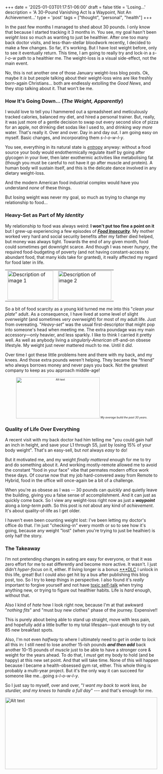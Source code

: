 +++
date = '2025-01-03T01:17:51-06:00'
draft = false
title = 'Losing...'
description = 'A 30-Pound Vanishing Act Is a Waypoint, Not An Achievement...'
type = 'post'
tags = ["thought", "personal", "health"]
+++

In the past few months I managed to shed about 30 pounds.  I only know that because I started tracking it 3 months in.  You see, my goal hasn't been *weight loss* so much as wanting to just be healthier.  After one too many back doctor visits, and less-than-stellar bloodwork recently, I decided to make a few changes.  So far, it's working.  But I have lost weight before, only to see it eventually return.  This time, I am going to really try and lock-in a *s-l-o-w* path to a healthier me.  The weight-loss is a visual side-effect, not the main event. <br />

No, this is not another one of those January weight-loss blog posts. Ok, maybe it *is* but people talking about their weight-loss wins are like freshly born-again Christians... both are endlessly extolling the *Good News*, and they stop talking about it.  That won't be me.

### How It's Going Down... (*The Weight, Apparently*)

I would love to tell you I hammered out a spreadsheet and meticulously tracked calories, balanced my diet, and hired a personal trainer. But, really, it was just more of a gentle decision to swap out every second slice of pizza for an apple, not drinking diet sodas like I used to, and drinking *way more* water.  That's really it. Over and over. Day in and day out.  I am going easy on myself. Basic changes, and incorporating them *s-l-o-w-l-y*. <br /> 

You see, everything in its natural state is [*entropy*](https://en.wikipedia.org/wiki/Introduction_to_entropy) anyway: without a food source your body would endothermically regulate itself by going after glycogen in your liver, then later exothermic activities like metabolising fat (though you must be careful to not have it go after muscle and protein).  A human body will sustain itself, and this is the delicate dance involved in any dietary weight-loss.<br />

And the modern American food industrial complex would have you understand *none* of these things. <br /> 

But losing weight was never my goal, so much as trying to change my relationship to food... <br />

### Heavy-Set as Part of My *Identity*

My relationship to food was always weird: **I won't put too fine a point on it** but I grew-up experiencing a few episodes of [***Food Insecurity***](https://en.wikipedia.org/wiki/Food_security).  My mother worked very hard and social security benefits after my father died helped, but money was always tight. Towards the end of any given month, food could sometimes get downright scarce. And though I was never *hungry*, the required food-budgeting of poverty (and not having constant-access to abundant food, that many kids take for granted), it really affected my regard for food later in life.

<table>
  <tr>
    <td>
     <img src="https://julianwest.me/Blog/posts/images/JW-six.jpg" alt="Description of image 1" width="150" height="95">
      <div></div>
      </td>
      <td>
      <img src="https://julianwest.me/Blog/posts/images/JW-eight.jpeg" alt="Description of image 2" width="175" height="95">
      <div></div>
      </td>
  </tr>
</table>

So a bit of food scarcity as a young kid turned me me into this "*clean your plate*" adult. As a consequence, I have lived at some level of slight *overweight* (and sometimes *very overweight*) for most of my adult life. Just from overeating. "*Heavy-set*” was the usual first-descriptor that might pop into someone's head when meeting me. The extra poundage was my main accessory—only heavier, and less sparkly.  I like to think I carried it pretty well.  As well as anybody living a *singularly-American* off-and-on obsese lifestyle. My weight just never mattered much to me. Until it *did*.  <br /> 

Over time I got these little problems here and there with my back, and my knees.  And those extra pounds weren't helping.  They became the “friend” who always borrows money and never pays you back. Not the greatest company to keep as you approach middle-age! <br />

<div style="text-align: center; font-size: 9px;">
<img src="https://julianwest.me/Blog/posts/images/jdub-heavy.jpeg" alt="Alt text" width="275" height="135"> 
<i>My average build the past 30 years. </i></div>

### Quality of Life Over Everything

A recent visit with my back doctor had him telling me "you could gain half an inch in height, and save your L1 through S5, just by losing 15% of your body weight".  That's an easy-sell, but *not* always *easy* to do! <br />  

But it motivated me, and my weight *finally mattered* enough for me to try and do something about it.  And working mostly-remote allowed me to avoid the constant "food in your face" vibe that permates modern office work these days. Of course now that my job hard-convered away from Remote to Hybrid, food in the office will once-again be a bit of a challenge.

When you're as obsese as I was -- 30 pounds can *quickly* and quietly leave the building, giving you a false sense of accomplishment. And it can just as quickly come back.  So I view any weight-loss right now as just a ***waypoint*** along a *long-term path*.  So this post is *not* about any kind of *achievement*.  It's about quality-of-life as I get older.  <br /> 

I haven't even been counting weight lost: I've been letting my doctor's office do that.  I'm just "checking-in" every month or so to see how it's going, because any weight "lost" (when you're trying to just be healhier) is only half the story.   <br />

### The Takeaway

I’m not pretending changes in eating are easy for everyone, or that it was zero effort for me to eat differently and become more active.  It wasn't.  I just didn’t *hyper-focus* on it, either. If living longer is a bonus [***DLC](https://en.wikipedia.org/wiki/Downloadable_content) I unlock in this life, great!  But I could also get hit by a bus after publishing this blog post, too. So I try to keep things in perspective. I also found it's *really* important to forgive yourself and not have [toxic self-talk](https://www.verywellmind.com/negative-self-talk-and-how-it-affects-us-4161304) when trying anything new, or trying to figure out healthier habits.  Life is *hard* enough, without that.  <br />

Also I kind of *hate* how I look right now, because I'm at that awkward "*nothing fits*" and "must buy new clothes" phase of the journey. Expensive!! <br /> 

This is purely about being able to stand up straight, move with less pain, and hopefully add a little buffer to my total lifespan—just enough to try out 85 new breakfast spots. <br />

Also, I'm not even *halfway* to where I ultimately need to *get* in order to *lock* all this in: I still need to lose another 15-ish pounds ***and then add*** back another 10-15 pounds of *muscle* just to be able to have a stronger core & weight for the years ahead.  To do that, I *must* get my body to hold (and be happy) at this new set point.  And that will take time. None of this will happen because I became a health-obsessed gym rat, either.  This whole thing is probably a multi-year project.  But it's the only way it can succeed for someone like me...going *s-l-o-w-l-y*.  <br />

So I just say to myself, over and over, "*I want my back to work less, be sturdier, and my knees to handle a full day*" --- and that's enough for me. <br />

<img src="https://julianwest.me/Blog/posts/2024/BrownJacket/jdub-blue-jacket.jpeg" alt="Alt text" width="500" height="235">